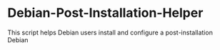 # Debian-Post-Installation-Helper
This script helps Debian users install and configure a post-installation Debian
